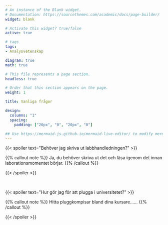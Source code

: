 ```yaml
---
# An instance of the Blank widget.
# Documentation: https://sourcethemes.com/academic/docs/page-builder/
widget: blank

# Activate this widget? true/false
active: true

# tags
tags:
- Analysvetenskap

diagram: true
math: true

# This file represents a page section.
headless: true

# Order that this section appears on the page.
weight: 1

title: Vanliga frågor

design:
  columns: "1"
  spacing:
    padding: ["20px", "0", "20px", "0"]

## Use https://mermaid-js.github.io/mermaid-live-editor/ to modify mermaid gantt
---
```



{{< spoiler text="Behöver jag skriva ut labbhandledningen?" >}}

{{% callout note %}}
Ja, du behöver skriva ut det och läsa igenom det innan laborationsmomentet börjar.
{{% /callout %}}

{{< /spoiler >}}

<br>


{{< spoiler text="Hur gör jag för att plugga i universitetet?" >}}

{{% callout note %}}
Hitta pluggkompisar bland dina kursare......
{{% /callout %}}

{{< /spoiler >}}




